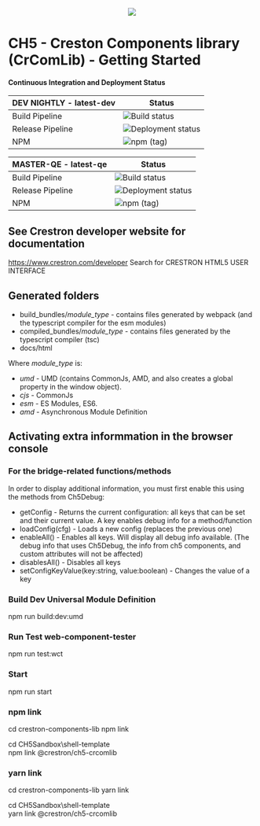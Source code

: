 <p align="center">
  <img src="https://kenticoprod.azureedge.net/kenticoblob/crestron/media/crestron/generalsiteimages/crestron-logo.png">
</p>
 
# CH5 - Creston Components library (CrComLib) - Getting Started

#### Continuous Integration and Deployment Status

| DEV NIGHTLY - latest-dev | Status |
| ------ | ----------- |
| Build Pipeline |![Build status](https://dev.azure.com/crestron-mobile-devops/MobileApps/_apis/build/status/Blackbird/CoreBuild/CH5ComponentLibrary?branchName=dev)
| Release Pipeline | ![Deployment status](https://vsrm.dev.azure.com/crestron-mobile-devops/_apis/public/Release/badge/0403b700-ab40-43cd-9990-961924c561bc/38/108) |
| NPM | ![npm (tag)](https://img.shields.io/npm/v/@crestron/ch5-crcomlib/latest-dev) |

| MASTER-QE - latest-qe | Status |
| ------ | ----------- |
| Build Pipeline |![Build status](https://dev.azure.com/crestron-mobile-devops/MobileApps/_apis/build/status/Blackbird/CoreBuild/CH5ComponentLibrary?branchName=master)
| Release Pipeline | ![Deployment status](https://vsrm.dev.azure.com/crestron-mobile-devops/_apis/public/Release/badge/0403b700-ab40-43cd-9990-961924c561bc/38/94) |
| NPM | ![npm (tag)](https://img.shields.io/npm/v/@crestron/ch5-crcomlib/latest-qe) |

## See Crestron developer website for documentation 
https://www.crestron.com/developer
Search for CRESTRON HTML5 USER INTERFACE 

## Generated folders

- build_bundles/_module_type_     - contains files generated by webpack (and the typescript compiler for the esm modules)
- compiled_bundles/_module_type_  - contains files generated by the typescript compiler (tsc)
- docs/html


Where _module_type_ is:

- *umd* - UMD (contains CommonJs, AMD, and also creates a global property in the window object).
- *cjs* - CommonJs
- *esm* - ES Modules, ES6.
- *amd* - Asynchronous Module Definition

## Activating extra informmation in the browser console

### For the bridge-related functions/methods

In order to display additional information, you must first enable this using the methods from Ch5Debug:
* getConfig - Returns the current configuration: all keys that can be set and their current value. A key enables debug info 
for a method/function
* loadConfig(cfg) - Loads a new config (replaces the previous one)
* enableAll() - Enables all keys. Will display all debug info available. (The debug info that uses Ch5Debug, the info 
from ch5 components, and custom attributes will not be affected)
* disablesAll() - Disables all keys
* setConfigKeyValue(key:string, value:boolean) - Changes the value of a key

### Build Dev Universal Module Definition

  npm run build:dev:umd

### Run Test web-component-tester

  npm run test:wct

### Start

  npm run start

### npm link

  cd crestron-components-lib
  npm link

  cd CH5Sandbox\shell-template\
  npm link @crestron/ch5-crcomlib

### yarn link

  cd crestron-components-lib
  yarn link

  cd CH5Sandbox\shell-template\
  yarn link @crestron/ch5-crcomlib
